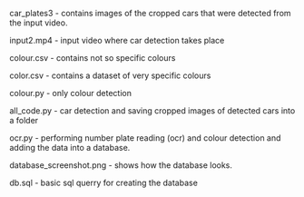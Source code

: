 car_plates3 - contains images of the cropped cars that were detected from the input video.


input2.mp4 - input video where car detection takes place


colour.csv - contains not so specific colours 


color.csv - contains a dataset of very specific colours 


colour.py - only colour detection 


all_code.py - car detection and saving cropped images of detected cars into a folder 


ocr.py - performing number plate reading (ocr) and colour detection and adding the data into a database.


database_screenshot.png - shows how the database looks.


db.sql - basic sql querry for creating the database 
